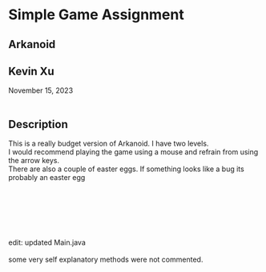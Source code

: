 # Simple Game Assignment

## Arkanoid <br />
## Kevin Xu <br />

November 15, 2023 <br />
<br />
## Description
This is a really budget version of Arkanoid. I have two levels.
<br />
I would recommend playing the game using a mouse and refrain from using the arrow keys.
<br />
There are also a couple of easter eggs. If something looks like a bug its probably an easter egg 

<br />
<br />
<br />
<br />
<br />

edit:
updated Main.java<br />
<br />
some very self explanatory methods were not commented.

